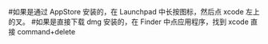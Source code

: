 #如果是通过 AppStore 安装的，在 Launchpad 中长按图标，然后点 xcode 左上的叉。
#如果是直接下载 dmg 安装的，在 Finder 中点应用程序，找到 xcode 直接 command+delete
